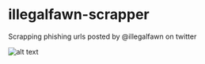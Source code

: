 # illegalfawn-scrapper
Scrapping phishing urls posted by  @illegalfawn on twitter

![alt text](https://github.com/notnop/illegalfawn-scrapping/blob/master/illegalfawn.png)
